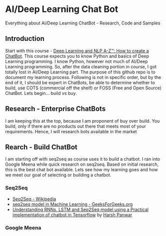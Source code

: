 # AI/Deep Learning Chat Bot
Everything about AI/Deep Learning ChatBot - Research, Code and Samples

## Introduction
Start with this course - [Deep Learning and NLP A-Z™: How to create a ChatBot](https://www.udemy.com/share/101X0W/). This course expects you to know Python and basics of Deep Learning programming. I know Python, however not much of AI/Deep Learning programming. So, after the data cleaning portion in course, I got totally lost in AI/Deep Learning part. The purpose of this github repo is to document my learning process. Following is not in specific order, but by the end of it, I should be expert in ChatBots, be able to determine whether to build, use COTS (commercial off the shelf) or FOSS (Free and Open Source) ChatBot. Lets begin... build vs buy.

## Research - Enterprise ChatBots
I am keeping this at the top, because I am proponent of buy over build. You build, only if there are no products out there that meets most of your requirements. Hence, I will research bots available in the market

## Rearch - Build ChatBot
I am starting off with seq2seq as course uses it to build a chatbot. I ran into Google Meena while quick research on seq2seq. Based on initial research, this is the best chat bot available. Lets see how my learning goes and how we meet our goal of selecting or building a chatbot.

### Seq2Seq
- [Seq2Seq - Wikipedia](https://en.wikipedia.org/wiki/Seq2seq)
- [seq2seq model in Machine Learning - GeeksForGeeks.org](https://www.geeksforgeeks.org/seq2seq-model-in-machine-learning/)
- [Understanding RNNs, LSTM and Seq2Seq model using a Practical implementation of chatbot in Tensorflow](https://towardsdatascience.com/understanding-rnns-lstm-and-seq2seq-model-using-a-practical-implementation-of-chatbot-in-2b9ab76d1eda) by [Harsh Panwar](https://towardsdatascience.com/@harshpanwar9524?source=post_page-----2b9ab76d1eda----------------------)

### Google Meena
